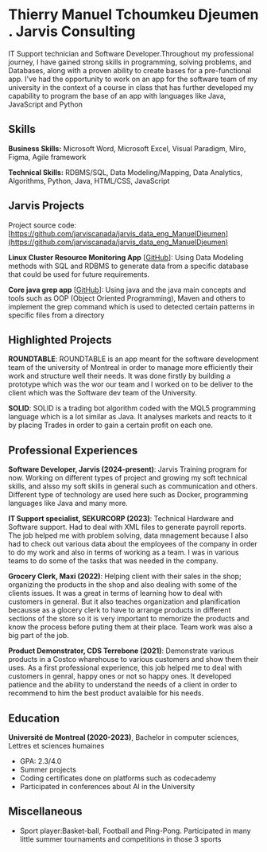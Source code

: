 # Thierry Manuel Tchoumkeu Djeumen . Jarvis Consulting

IT Support technician and Software Developer.Throughout my professional journey, I have gained strong skills in programming, solving problems, and Databases, along with a proven ability to create bases for a pre-functional app. I've had the opportunity to work on an app for the software team of my university in the context of a course in class that has further developed my capability to program the base of an app with languages like Java, JavaScript and Python

## Skills

**Business Skills:** Microsoft Word, Microsoft Excel, Visual Paradigm, Miro, Figma, Agile framework

**Technical Skills:** RDBMS/SQL, Data Modeling/Mapping, Data Analytics, Algorithms, Python, Java, HTML/CSS, JavaScript

## Jarvis Projects

Project source code: [https://github.com/jarviscanada/jarvis_data_eng_ManuelDjeumen](https://github.com/jarviscanada/jarvis_data_eng_ManuelDjeumen)


**Linux Cluster Resource Monitoring App** [[GitHub](https://github.com/jarviscanada/jarvis_data_eng_ManuelDjeumen/tree/master/linux_sql)]: Using Data Modeling methods with SQL and RDBMS to generate data from a specific database that could be used for future requirements.

**Core java grep app** [[GitHub](https://github.com/jarviscanada/jarvis_data_eng_ManuelDjeumen/tree/master/core_java)]: Using java and the java main concepts and tools such as OOP (Object Oriented Programming), Maven and others to implement the grep command which is used to detected certain patterns in specific files from a directory


## Highlighted Projects
**ROUNDTABLE**: ROUNDTABLE is an app meant for the software development team of the university of Montreal in order to manage more efficiently their work and structure well their needs. It was done firstly by building a prototype which was the wor our team and I worked on to be deliver to the client which was the Software dev team of the University.

**SOLID**: SOLID is a trading bot algorithm coded with the MQL5 programming language which is a lot similar as Java. It analyses markets and reacts to it by placing Trades in order to gain a certain profit on each one.


## Professional Experiences

**Software Developer, Jarvis (2024-present)**: Jarvis Training program for now. Working on different types of project and growing my soft technical skills, and alsso my soft skills in general such as communication and others. Different type of technology are used here such as Docker, programming languages like Java and many more.

**IT Support specialist, SEKURCORP (2023)**: Technical Hardware and Software support. Had to deal with XML files to generate payroll reports. The job helped me with problem solving, data mnagement because I also had to check out various data about the employees of the company in order to do my work and also in terms of working as a team. I was in various teams to do some of the tasks that was needed in the company.

**Grocery Clerk, Maxi (2022)**: Helping client with their sales in the shop; organizing the products in the shop and also dealing with some of the clients issues. It was a great in terms of learning how to deal with customers in general. But it also teaches organization and planification becausse as a glocery clerk to have to arrange products in different sections of the store so it is very important to memorize the products and know the process before puting them at their place. Team work was also a big part of the job.

**Product Demonstrator, CDS Terrebone (2021)**: Demonstrate various products in a Costco wharehouse to various customers and show them their uses. As a first professional experience, this job helped me to deal with customers in genral, happy ones or not so happy ones. It developed patience and the ability to understand the needs of a client in order to recommend to him the best product avalaible for his needs.


## Education
**Université de Montreal (2020-2023)**, Bachelor in computer sciences, Lettres et sciences humaines
- GPA: 2.3/4.0
- Summer projects
- Coding certificates done on platforms such as codecademy
- Participated in conferences about AI in the University


## Miscellaneous
- Sport player:Basket-ball, Football and Ping-Pong. Participated in many little summer tournaments and competitions in those 3 sports